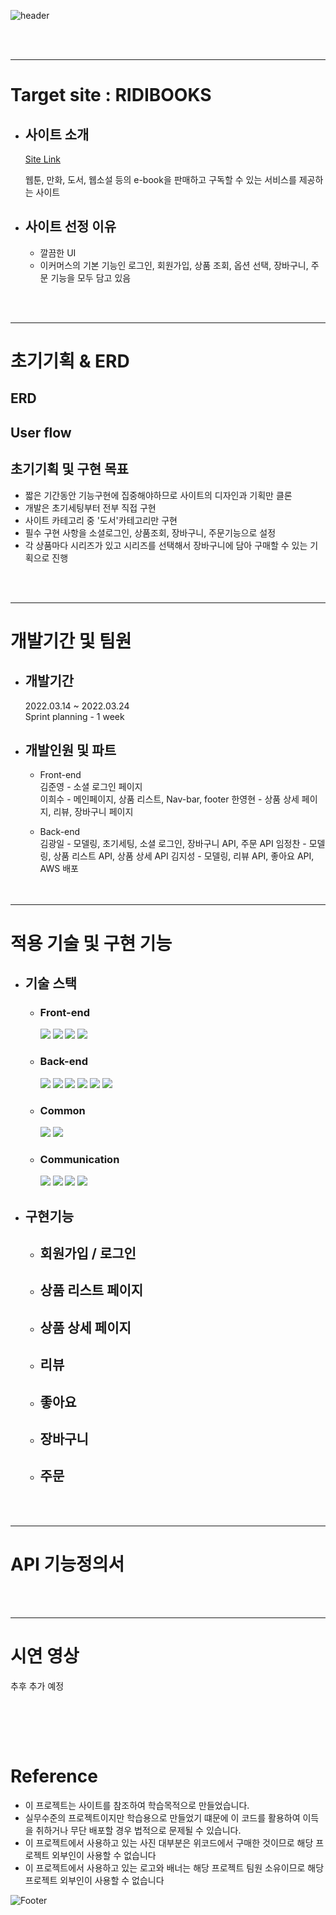 ![header](https://capsule-render.vercel.app/api?type=waving&color=FFCC51&height=100&section=header&fontSize=90)


<br><br>

---
# Target site : RIDIBOOKS

* ## 사이트 소개  
    [Site Link](https://ridibooks.com/ebook/only)
    
    웹툰, 만화, 도서, 웹소설 등의 e-book을 판매하고 구독할 수 있는 서비스를 제공하는 사이트

* ## 사이트 선정 이유
    * 깔끔한 UI
    * 이커머스의 기본 기능인 로그인, 회원가입, 상품 조회, 옵션 선택, 장바구니, 주문 기능을 모두 담고 있음

<br><br>

---
# 초기기획 & ERD

## ERD


## User flow


## 초기기획 및 구현 목표
* 짧은 기간동안 기능구현에 집중해야하므로 사이트의 디자인과 기획만 클론
* 개발은 초기세팅부터 전부 직접 구현
* 사이트 카테고리 중 '도서'카테고리만 구현
* 필수 구현 사항을 소셜로그인, 상품조회, 장바구니, 주문기능으로 설정 
* 각 상품마다 시리즈가 있고 시리즈를 선택해서 장바구니에 담아 구매할 수 있는 기획으로 진행

<br><br>

---
# 개발기간 및 팀원

* ## 개발기간  
    2022.03.14 ~ 2022.03.24  
    Sprint planning - 1 week

* ## 개발인원 및 파트

    * Front-end  
        김준영 - 소셜 로그인 페이지  
        이희수 - 메인페이지, 상품 리스트, Nav-bar, footer
        한영현 - 상품 상세 페이지, 리뷰, 장바구니 페이지 
        
    * Back-end   
        김광일 - 모델링, 초기세팅, 소셜 로그인, 장바구니 API, 주문 API
        임정찬 - 모델링, 상품 리스트 API, 상품 상세 API
        김지성 - 모델링, 리뷰 API, 좋아요 API, AWS 배포  
<br><br>

---
# 적용 기술 및 구현 기능

* ## 기술 스택
    * ### Front-end  
        <a href="#"><img src="https://img.shields.io/badge/HTML-DD4B25?style=plastic&logo=html&logoColor=white"/></a>
    <a href="#"><img src="https://img.shields.io/badge/SASS-254BDD?style=plastic&logo=sass&logoColor=white"/></a>
    <a href="#"><img src="https://img.shields.io/badge/javascript-EFD81D?style=plastic&logo=javascript&logoColor=white"/></a>
    <a href="#"><img src="https://img.shields.io/badge/React-68D5F3?style=plastic&logo=react&logoColor=white"/></a>
    * ### Back-end  
        <a href="#"><img src="https://img.shields.io/badge/python-3873A9?style=plastic&logo=python&logoColor=white"/></a>
    <a href="#"><img src="https://img.shields.io/badge/Django-0B4B33?style=plastic&logo=django&logoColor=white"/></a>
    <a href="#"><img src="https://img.shields.io/badge/MySQL-005E85?style=plastic&logo=mysql&logoColor=white"/></a>
    <a href="#"><img src="https://img.shields.io/badge/AWS-FF9701?style=plastic&logo=aws&logoColor=white"/></a>
    <a href="#"><img src="https://img.shields.io/badge/bcrypt-525252?style=plastic&logo=bcrypt&logoColor=white"/></a>
     <a href="#"><img src="https://img.shields.io/badge/postman-F76934?style=plastic&logo=postman&logoColor=white"/></a>
    * ### Common  
        <a href="#"><img src="https://img.shields.io/badge/git-E84E32?style=plastic&logo=git&logoColor=white"/></a>
        <a href="#"><img src="https://img.shields.io/badge/RESTful API-415296?style=plastic&logoColor=white"/></a>
    * ### Communication  
        <a href="#"><img src="https://img.shields.io/badge/github-1B1E23?style=plastic&logo=github&logoColor=white"/></a>
        <a href="#"><img src="https://img.shields.io/badge/Slack-D91D57?style=plastic&logo=slack&logoColor=white"/></a>
        <a href="#"><img src="https://img.shields.io/badge/Trello-2580F7?style=plastic&logo=trello&logoColor=white"/></a>
        <a href="#"><img src="https://img.shields.io/badge/Notion-F7F7F7?style=plastic&logo=notion&logoColor=black"/></a>
* ## 구현기능
    * 회원가입 / 로그인
        - 
    * 상품 리스트 페이지
        - 
    * 상품 상세 페이지
        - 
    * 리뷰
        - 
    * 좋아요
        - 
    * 장바구니
        - 
    * 주문
        - 
<br><br>

---
# API 기능정의서

<br><br>

---
# 시연 영상
추후 추가 예정

<br><br>
---
# Reference
* 이 프로젝트는 [](https://ridibooks.com/ebook/only) 사이트를 참조하여 학습목적으로 만들었습니다.
* 실무수준의 프로젝트이지만 학습용으로 만들었기 떄문에 이 코드를 활용하여 이득을 취하거나 무단 배포할 경우 법적으로 문제될 수 있습니다.
* 이 프로젝트에서 사용하고 있는 사진 대부분은 위코드에서 구매한 것이므로 해당 프로젝트 외부인이 사용할 수 없습니다
* 이 프로젝트에서 사용하고 있는 로고와 배너는 해당 프로젝트 팀원 소유이므로 해당 프로젝트 외부인이 사용할 수 없습니다

![Footer](https://capsule-render.vercel.app/api?type=waving&color=ffcc51&height=100&section=footer)
